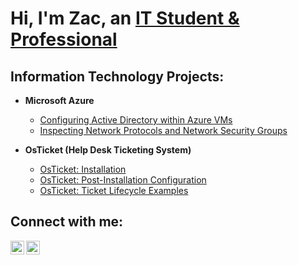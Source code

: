 <h1>Hi, I'm Zac, an <a href="https://linkedin.com/in/zac-smothers-90a701315/">IT Student & Professional</a></h1>

<h2>Information Technology Projects:</h2>

- <b>Microsoft Azure</b>
  - [Configuring Active Directory within Azure VMs](https://github.com/zacsmothers/configure-ad)
  - [Inspecting Network Protocols and Network Security Groups](https://github.com/zacsmothers/azure-network-protocols)

- <b>OsTicket (Help Desk Ticketing System)</b>
  - [OsTicket: Installation](https://github.com/zacsmothers/osticket-prereqs)
  - [OsTicket: Post-Installation Configuration](https://github.com/zacsmothers/post-install-config)
  - [OsTicket: Ticket Lifecycle Examples](https://github.com/zacsmothers/ticket-lifecycle)

<h2>Connect with me:</h2>

[<img align="left" alt="Zac | LinkedIn" width="22px" src="https://cdn.jsdelivr.net/npm/simple-icons@v3/icons/linkedin.svg" />][linkedin]
[<img align="left" alt="Zac | Indeed" width="22px" src="https://cdn.jsdelivr.net/npm/simple-icons@v3/icons/indeed.svg" />][indeed]

[linkedin]: https://linkedin.com/in/zac-smothers-90a701315
[indeed]: https://www.indeed.com/
